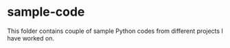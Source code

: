 # sample-code
This folder contains couple of sample Python codes from different projects I have worked on.
